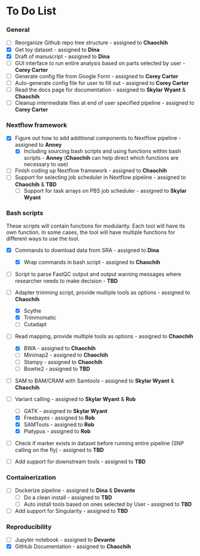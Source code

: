 # To Do List

### General

- [ ] Reorganize Github repo tree structure - assigned to **Chaochih**
- [x] Get toy dataset - assigned to **Dina**
- [x] Draft of manuscript - assigned to **Dina**
- [ ] GUI interface to run entire analysis based on parts selected by user - **Corey Carter**
- [ ] Generate config file from Google Form - assigned to **Corey Carter**
- [ ] Auto-generate config file for user to fill out - assigned to **Corey Carter**
- [ ] Read the docs page for documentation - assigned to **Skylar Wyant** & **Chaochih**
- [ ] Cleanup intermediate files at end of user specified pipeline - assigned to **Corey Carter**

### Nextflow framework

- [x] Figure out how to add additional components to Nextflow pipeline - assigned to **Anney**
    - [x] Including sourcing bash scripts and using functions within bash scripts - **Anney** (**Chaochih** can help direct which functions are necessary to use)
- [ ] Finish coding up Nextflow framework - assigned to **Chaochih**
- [ ] Support for selecting job scheduler in Nextflow pipeline - assigned to **Chaochih** & **TBD**
    - [ ] Support for task arrays on PBS job scheduler - assigned to **Skylar Wyant**

### Bash scripts

These scripts will contain functions for modularity. Each tool will have its own function. In some cases, the tool will have multiple functions for different ways to use the tool.
- [x] Commands to download data from SRA - assigned to **Dina**
    - [x] Wrap commands in bash script - assigned to **Chaochih**

- [ ] Script to parse FastQC output and output warning messages where researcher needs to make decision - **TBD**

- [ ] Adapter trimming script, provide multiple tools as options - assigned to **Chaochih**
    - [x] Scythe
    - [x] Trimmomatic
    - [ ] Cutadapt

- [ ] Read mapping, provide multiple tools as options - assigned to **Chaochih**
    - [x] BWA - assigned to **Chaochih**
    - [ ] Minimap2 - assigned to **Chaochih**
    - [ ] Stampy - assigned to **Chaochih**
    - [ ] Bowtie2 - assigned to **TBD**

- [ ] SAM to BAM/CRAM with Samtools - assigned to **Skylar Wyant** & **Chaochih**

- [ ] Variant calling - assigned to **Skylar Wyant** & **Rob**
    - [ ] GATK - assigned to **Skylar Wyant**
    - [x] Freebayes - assigned to **Rob**
    - [x] SAMTools - assigned to **Rob**
    - [x] Platypus - assigned to **Rob**

- [ ] Check if marker exists in dataset before running entire pipeline (SNP calling on the fly) - assigned to **TBD**

- [ ] Add support for downstream tools - assigned to **TBD**

### Containerization

- [ ] Dockerize pipeline - assigned to **Dina** & **Devante**
    - [ ] Do a clean install - assigned to **TBD**
    - [ ] Auto install tools based on ones selected by User - assigned to **TBD**
- [ ] Add support for Singularity - assigned to **TBD**

### Reproducibility

- [ ] Jupyter notebook - assigned to **Devante**
- [x] GitHub Documentation - assigned to **Chaochih**

